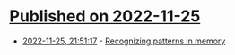 # [Published on 2022-11-25](index.md)

* [2022-11-25, 21:51:17](https://lobste.rs/s/hdqxae/recognizing_patterns_memory) - [Recognizing patterns in memory](https://www.timdbg.com/posts/recognizing-patterns/)
